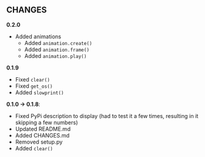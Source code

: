 ## CHANGES

**0.2.0**
- Added animations
  - Added `animation.create()`  
  - Added `animation.frame()`
  - Added `animation.play()`

**0.1.9**
- Fixed `clear()`
- Fixed `get_os()`
- Added `slowprint()`

**0.1.0 -> 0.1.8**:
- Fixed PyPi description to display (had to test it a few times, resulting in it skipping a few numbers)
- Updated README.md
- Added CHANGES.md
- Removed setup.py
- Added `clear()`